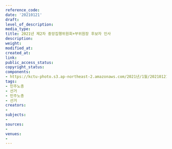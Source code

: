 ```yaml
---
reference_code: 
date: '20210121'
draft: 
level_of_description: 
media_type: 
title: 2021년 제2차 중앙집행위원회+부위원장 후보자 인사
description: 
weight: 
modified_at: 
created_at: 
link: 
public_access_status: 
copyright_status: 
components:
- https://kctu-photo.s3.ap-northeast-2.amazonaws.com/2021년/1월/20210121-2021년+제2차+중앙집행위원회+부위원장+후보자+인사_민주노총_선거_민주노총_선거/_1DX7522.jpg
tags:
- 민주노총
- 선거
- 민주노총
- 선거
creators:
- 
subjects:
- 
sources:
- 
venues:
- 
---
```

